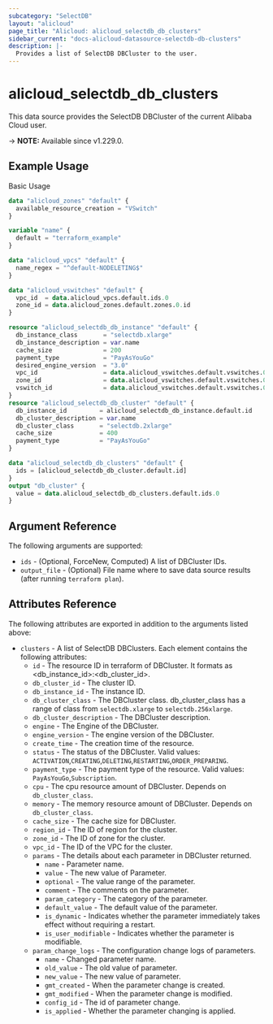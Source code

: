 ```yaml
---
subcategory: "SelectDB"
layout: "alicloud"
page_title: "Alicloud: alicloud_selectdb_db_clusters"
sidebar_current: "docs-alicloud-datasource-selectdb-db-clusters"
description: |-
  Provides a list of SelectDB DBCluster to the user.
---
```


# alicloud_selectdb_db_clusters

This data source provides the SelectDB DBCluster of the current Alibaba Cloud user.

-> **NOTE:** Available since v1.229.0.

## Example Usage

Basic Usage

```terraform
data "alicloud_zones" "default" {
  available_resource_creation = "VSwitch"
}

variable "name" {
  default = "terraform_example"
}

data "alicloud_vpcs" "default" {
  name_regex = "^default-NODELETING$"
}

data "alicloud_vswitches" "default" {
  vpc_id  = data.alicloud_vpcs.default.ids.0
  zone_id = data.alicloud_zones.default.zones.0.id
}

resource "alicloud_selectdb_db_instance" "default" {
  db_instance_class       = "selectdb.xlarge"
  db_instance_description = var.name
  cache_size              = 200
  payment_type            = "PayAsYouGo"
  desired_engine_version  = "3.0"
  vpc_id                  = data.alicloud_vswitches.default.vswitches.0.vpc_id
  zone_id                 = data.alicloud_vswitches.default.vswitches.0.zone_id
  vswitch_id              = data.alicloud_vswitches.default.vswitches.0.id
}
resource "alicloud_selectdb_db_cluster" "default" {
  db_instance_id         = alicloud_selectdb_db_instance.default.id
  db_cluster_description = var.name
  db_cluster_class       = "selectdb.2xlarge"
  cache_size             = 400
  payment_type           = "PayAsYouGo"
}

data "alicloud_selectdb_db_clusters" "default" {
  ids = [alicloud_selectdb_db_cluster.default.id]
}
output "db_cluster" {
  value = data.alicloud_selectdb_db_clusters.default.ids.0
}

```

## Argument Reference

The following arguments are supported:

* `ids` - (Optional, ForceNew, Computed)  A list of DBCluster IDs.
* `output_file` - (Optional) File name where to save data source results (after running `terraform plan`).

## Attributes Reference

The following attributes are exported in addition to the arguments listed above:

* `clusters` - A list of SelectDB DBClusters. Each element contains the following attributes:
  * `id` - The resource ID in terraform of DBCluster. It formats as <db_instance_id>:<db_cluster_id>.
  * `db_cluster_id` - The cluster ID.
  * `db_instance_id` - The instance ID.
  * `db_cluster_class` - The DBCluster class. db_cluster_class has a range of class from `selectdb.xlarge` to `selectdb.256xlarge`.
  * `db_cluster_description` - The DBCluster description.
  * `engine` - The Engine of the DBCluster.
  * `engine_version` - The engine version of the DBCluster.
  * `create_time` - The creation time of the resource.
  * `status` - The status of the DBCluster. Valid values: `ACTIVATION`,`CREATING`,`DELETING`,`RESTARTING`,`ORDER_PREPARING`.
  * `payment_type` - The payment type of the resource. Valid values: `PayAsYouGo`,`Subscription`.
  * `cpu` - The cpu resource amount of DBCluster. Depends on `db_cluster_class`.
  * `memory` - The memory resource amount of DBCluster. Depends on `db_cluster_class`.
  * `cache_size` - The cache size for DBCluster.
  * `region_id` - The ID of region for the cluster.
  * `zone_id` - The ID of zone for the cluster.
  * `vpc_id` - The ID of the VPC for the cluster.
  * `params` - 	The details about each parameter in DBCluster returned.
    * `name` - Parameter name.
    * `value` - The new value of Parameter.
    * `optional` - The value range of the parameter.
    * `comment` - The comments on the parameter.
    * `param_category` - The category of the parameter.
    * `default_value` - The default value of the parameter.
    * `is_dynamic` - Indicates whether the parameter immediately takes effect without requiring a restart.
    * `is_user_modifiable` - Indicates whether the parameter is modifiable.
  * `param_change_logs` - The configuration change logs of parameters.
    * `name` - Changed parameter name.
    * `old_value` - The old value of parameter.
    * `new_value` - The new value of parameter.
    * `gmt_created` - When the parameter change is created.
    * `gmt_modified` - When the parameter change is modified.
    * `config_id` - The id of parameter change.
    * `is_applied` - Whether the parameter changing is applied.
